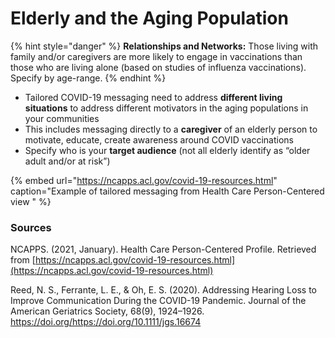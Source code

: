 # Elderly and the Aging Population

{% hint style="danger" %}
**Relationships and Networks:** Those living with family and/or caregivers are more likely to engage in vaccinations than those who are living alone \(based on studies of influenza vaccinations\). Specify by age-range.
{% endhint %}

* Tailored COVID-19 messaging need to address **different living situations** to  address different motivators in the aging populations in your communities
* This includes messaging directly to a **caregiver** of an elderly person to motivate, educate, create awareness around COVID vaccinations
* Specify who is your **target audience** \(not all elderly identify as “older adult and/or at risk”\)

{% embed url="https://ncapps.acl.gov/covid-19-resources.html" caption="Example of tailored messaging from Health Care Person-Centered view " %}

### **Sources**

NCAPPS. \(2021, January\). Health Care Person-Centered Profile. Retrieved from [https://ncapps.acl.gov/covid-19-resources.html](https://ncapps.acl.gov/covid-19-resources.html)

Reed, N. S., Ferrante, L. E., & Oh, E. S. \(2020\). Addressing Hearing Loss to Improve Communication During the COVID-19 Pandemic. Journal of the American Geriatrics Society, 68\(9\), 1924–1926. https://doi.org/https://doi.org/10.1111/jgs.16674

